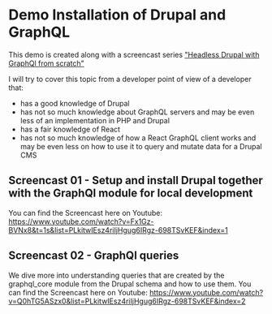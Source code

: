 # Demo Installation of Drupal and GraphQL

This demo is created along with a screencast series ["Headless Drupal with GraphQl from scratch"](https://www.youtube.com/playlist?list=PLkitwIEsz4riIjHgug6IRgz-698TSvKEF)

I will try to cover this topic from a developer point of view of a developer that:
* has a good knowledge of Drupal
* has not so much knowledge about GraphQL servers and may be even less of an implementation in PHP and Drupal
* has a fair knowledge of React
* has not so much knowledge of how a React GraphQL client works and may be even less on how to use it to query and mutate data for a Drupal CMS

## Screencast 01 - Setup and install Drupal together with the GraphQl module for local development

You can find the Screencast here on Youtube: https://www.youtube.com/watch?v=Fx1Gz-BVNx8&t=1s&list=PLkitwIEsz4riIjHgug6IRgz-698TSvKEF&index=1

## Screencast 02 - GraphQl queries

We dive more into understanding queries that are created by the graphql_core module from the Drupal schema and how to use them.
You can find the Screencast here on Youtube: https://www.youtube.com/watch?v=Q0hTG5ASzx0&list=PLkitwIEsz4riIjHgug6IRgz-698TSvKEF&index=2
